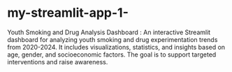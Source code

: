 # my-streamlit-app-1-
Youth Smoking and Drug Analysis Dashboard : An interactive Streamlit dashboard for analyzing youth smoking and drug experimentation trends from 2020-2024. It includes visualizations, statistics, and insights based on age, gender, and socioeconomic factors. The goal is to support targeted interventions and raise awareness.
